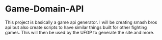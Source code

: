 # Game-Domain-API
This project is basically a game api generator. I will be creating smash bros api but also create scripts to have similar things built for other fighting games. This will then be used by the UFGP to generate the site and more. 
